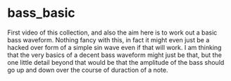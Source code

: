 # bass_basic

First video of this collection, and also the aim here is to work out a basic bass waveform. Nothing fancy with this, in fact it might even just be a hacked over form of a simple sin wave even if that will work. I am thinking that the very basics of a decent bass waveform might just be that, but the one little detail beyond that would be that the amplitude of the bass should go up and down over the course of duraction of a note.

